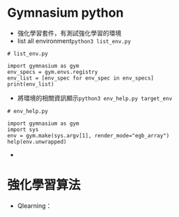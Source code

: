 # **Gymnasium python**
- 強化學習套件，有測試強化學習的環境
- list all environment`python3 list_env.py`
```
# list_env.py

import gymnasium as gym
env_specs = gym.envs.registry
env_list = [env_spec for env_spec in env_specs]
print(env_list)
```
- 將環境的相關資訊顯示`python3 env_help.py target_env`
```
# env_help.py

import gymnasium as gym
import sys
env = gym.make(sys.argv[1], render_mode="egb_array")
help(env.unwrapped)
```
- 
# **強化學習算法**
- Qlearning：

